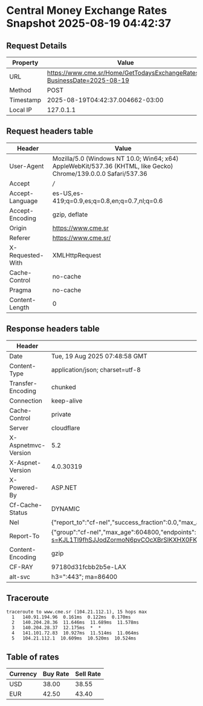 # Central Money Exchange Rates Snapshot 2025-08-19 04:42:37
## Request Details

| Property | Value |
|----------|-------|
| URL | https://www.cme.sr/Home/GetTodaysExchangeRates/?BusinessDate=2025-08-19 |
| Method | POST |
| Timestamp | 2025-08-19T04:42:37.004662-03:00 |
| Local IP | 127.0.1.1 |
    
## Request headers table

| Header | Value |
|--------|-------|
| User-Agent | Mozilla/5.0 (Windows NT 10.0; Win64; x64) AppleWebKit/537.36 (KHTML, like Gecko) Chrome/139.0.0.0 Safari/537.36 |
| Accept | */* |
| Accept-Language | es-US,es-419;q=0.9,es;q=0.8,en;q=0.7,nl;q=0.6 |
| Accept-Encoding | gzip, deflate |
| Origin | https://www.cme.sr |
| Referer | https://www.cme.sr/ |
| X-Requested-With | XMLHttpRequest |
| Cache-Control | no-cache |
| Pragma | no-cache |
| Content-Length | 0 |

    
## Response headers table
| Header | Value |
|--------|-------|
| Date | Tue, 19 Aug 2025 07:48:58 GMT |
| Content-Type | application/json; charset=utf-8 |
| Transfer-Encoding | chunked |
| Connection | keep-alive |
| Cache-Control | private |
| Server | cloudflare |
| X-Aspnetmvc-Version | 5.2 |
| X-Aspnet-Version | 4.0.30319 |
| X-Powered-By | ASP.NET |
| Cf-Cache-Status | DYNAMIC |
| Nel | {"report_to":"cf-nel","success_fraction":0.0,"max_age":604800} |
| Report-To | {"group":"cf-nel","max_age":604800,"endpoints":[{"url":"https://a.nel.cloudflare.com/report/v4?s=KJL1Tl9fhSJJodZormoN6pvCOcXBrSlKXHX0FKM5tOe2VPbmS24EzdhKxLIQsyJTkSBEhe5aJL8tuziJDoSfi%2F%2BhJSuZYPaeEL0%3D"}]} |
| Content-Encoding | gzip |
| CF-RAY | 97180d31fcbb2b5e-LAX |
| alt-svc | h3=":443"; ma=86400 |

## Traceroute 

```
traceroute to www.cme.sr (104.21.112.1), 15 hops max
  1   140.91.194.96  0.161ms  0.122ms  0.170ms 
  2   140.204.28.36  11.646ms  11.689ms  11.578ms 
  3   140.204.28.37  12.175ms  *  * 
  4   141.101.72.83  10.927ms  11.514ms  11.064ms 
  5   104.21.112.1  10.609ms  10.520ms  10.524ms 

```

## Table of rates

| Currency | Buy Rate | Sell Rate |
|----------|----------|-----------|
| USD | 38.00 | 38.55 |
| EUR | 42.50 | 43.40 |
